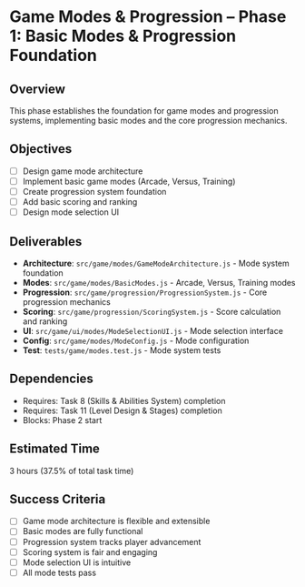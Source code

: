# Game Modes & Progression – Phase 1: Basic Modes & Progression Foundation

## Overview
This phase establishes the foundation for game modes and progression systems, implementing basic modes and the core progression mechanics.

## Objectives
- [ ] Design game mode architecture
- [ ] Implement basic game modes (Arcade, Versus, Training)
- [ ] Create progression system foundation
- [ ] Add basic scoring and ranking
- [ ] Design mode selection UI

## Deliverables
- **Architecture**: `src/game/modes/GameModeArchitecture.js` - Mode system foundation
- **Modes**: `src/game/modes/BasicModes.js` - Arcade, Versus, Training modes
- **Progression**: `src/game/progression/ProgressionSystem.js` - Core progression mechanics
- **Scoring**: `src/game/progression/ScoringSystem.js` - Score calculation and ranking
- **UI**: `src/game/ui/modes/ModeSelectionUI.js` - Mode selection interface
- **Config**: `src/game/modes/ModeConfig.js` - Mode configuration
- **Test**: `tests/game/modes.test.js` - Mode system tests

## Dependencies
- Requires: Task 8 (Skills & Abilities System) completion
- Requires: Task 11 (Level Design & Stages) completion
- Blocks: Phase 2 start

## Estimated Time
3 hours (37.5% of total task time)

## Success Criteria
- [ ] Game mode architecture is flexible and extensible
- [ ] Basic modes are fully functional
- [ ] Progression system tracks player advancement
- [ ] Scoring system is fair and engaging
- [ ] Mode selection UI is intuitive
- [ ] All mode tests pass 